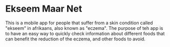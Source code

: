 # Ekseem Maar Net
This is a mobile app for people that suffer from a skin condition called "ekseem" in afrikaans, also known as "eczema".
The purpose of teh app is to have an easy way to quickly check information about different foods that can benefit the reduction of the eczema, and other foods to avoid.

